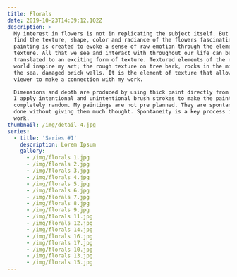 ```yaml
---
title: Florals
date: 2019-10-23T14:39:12.102Z
description: >
  My interest in flowers is not in replicating the subject itself. But rather I
  find the texture, shape, color and radiance of the flowers fascinating. Each
  painting is created to evoke a sense of raw emotion through the element of
  texture. All that we see and interact with throughout our life can be
  translated to an exciting form of texture. Textured elements of the natural
  world inspire my art; the rough texture on tree bark, rocks in the middle of
  the sea, damaged brick walls. It is the element of texture that allows the
  viewer to make a connection with my work. 

  Dimensions and depth are produced by using thick paint directly from the tube.
  I apply intentional and unintentional brush strokes to make the painting look
  completely random. My paintings are not pre planned. They are spontaneous,
  done without giving them much thought. Spontaneity is a key process in my
  work.
thumbnail: /img/detail-4.jpg
series:
  - title: 'Series #1'
    description: Lorem Ipsum
    gallery:
      - /img/florals 1.jpg
      - /img/florals 2.jpg
      - /img/florals 3.jpg
      - /img/florals 4.jpg
      - /img/florals 5.jpg
      - /img/florals 6.jpg
      - /img/florals 7.jpg
      - /img/florals 8.jpg
      - /img/florals 9.jpg
      - /img/florals 11.jpg
      - /img/florals 12.jpg
      - /img/florals 14.jpg
      - /img/florals 16.jpg
      - /img/florals 17.jpg
      - /img/florals 10.jpg
      - /img/florals 13.jpg
      - /img/florals 15.jpg
---
```


